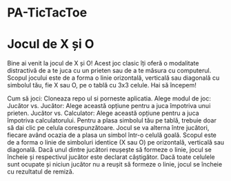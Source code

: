 # PA-TicTacToe

# Jocul de X și O
  
Bine ai venit la jocul de X și O! Acest joc clasic îți oferă o modalitate distractivă de a te juca cu un prieten sau 
de a te măsura cu computerul. Scopul jocului este de a forma o linie orizontală, verticală sau diagonală cu simbolul tău, fie X sau O, pe o tablă cu 3x3 celule. Hai să începem!

Cum să joci:
    Cloneaza repo ul si porneste aplicatia.
Alege modul de joc:
    Jucător vs. Jucător: Alege această opțiune pentru a juca împotriva unui prieten.
    Jucător vs. Calculator: Alege această opțiune pentru a juca împotriva calculatorului.
    Pentru a plasa simbolul tău pe tablă, trebuie doar să dai clic pe celula corespunzătoare.
    Jocul se va alterna între jucători, fiecare având ocazia de a plasa un simbol într-o celulă goală.
    Scopul este de a forma o linie de simboluri identice (X sau O) pe orizontală, verticală sau diagonală.
    Dacă unul dintre jucători reușește să formeze o linie, jocul se încheie și respectivul jucător este declarat câștigător.
    Dacă toate celulele sunt ocupate și niciun jucător nu a reușit să formeze o linie, jocul se încheie cu rezultatul de remiză.
